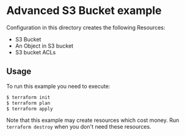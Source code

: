 # Advanced S3 Bucket example

Configuration in this directory creates the following Resources:
- S3 Bucket
- An Object in S3 bucket
- S3 bucket ACLs

## Usage

To run this example you need to execute:

```bash
$ terraform init
$ terraform plan
$ terraform apply
```

Note that this example may create resources which cost money. Run `terraform destroy` when you don't need these resources.
